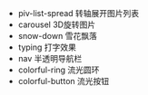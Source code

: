 - piv-list-spread  转轴展开图片列表
- carousel	3D旋转图片
- snow-down  雪花飘落
- typing    打字效果
- nav   半透明导航栏
- colorful-ring     流光圆环
- colorful-button   流光按钮